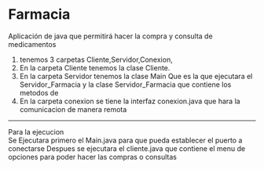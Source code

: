 # Farmacia
Aplicación de java que permitirá hacer la compra y consulta de medicamentos
1) tenemos 3 carpetas Cliente,Servidor,Conexion,
2) En la carpeta Cliente tenemos la clase Cliente. 
3) En la carpeta Servidor tenemos la clase Main Que es la que ejecutara el Servidor_Farmacia y la clase Servidor_Farmacia que contiene los metodos de 
4) En la carpeta conexion se tiene la interfaz conexion.java que hara la comunicacion de manera remota
---------------------------------------------------------------------------------------------------------
Para la ejecucion  
Se Ejecutara primero el Main.java para que pueda establecer el puerto a conectarse
Despues se ejecutara el cliente.java que contiene el menu de opciones para poder hacer las compras o consultas  
